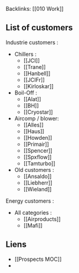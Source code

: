 Backlinks: [[010 Work]]

## List of customers


Industrie customers :
- Chillers :
	- [[JCI]]
	- [[Trane]]
	- [[Hanbell]]
	- [[JCIFr]]
	- [[Kirloskar]]
- Boil-Off :
	- [[Alat]]
	- [[BH]]
	- [[Cryostar]]
- Aircomp / blower:
	- [[Alles]]
	- [[Haus]]
	- [[Howden]]
	- [[Primair]]
	- [[Spencer]]
	- [[Spxflow]]
	- [[Tamturbo]]
- Old customers :
	- [[Ansaldo]]
	- [[Liebherr]]
	- [[Wieland]]

Energy customers :
- All categories :
	- [[Airproducts]]
	- [[Mafi]]

## Liens
- [[Prospects MOC]]
- 